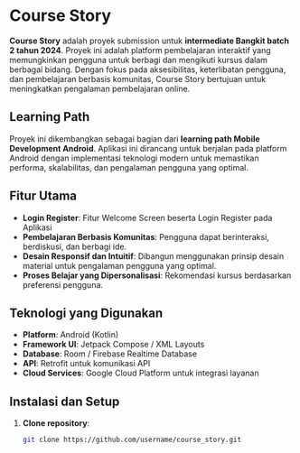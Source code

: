 # Course Story

**Course Story** adalah proyek submission untuk **intermediate Bangkit batch 2 tahun 2024**. Proyek ini adalah platform pembelajaran interaktif yang memungkinkan pengguna untuk berbagi dan mengikuti kursus dalam berbagai bidang. Dengan fokus pada aksesibilitas, keterlibatan pengguna, dan pembelajaran berbasis komunitas, Course Story bertujuan untuk meningkatkan pengalaman pembelajaran online.

## Learning Path

Proyek ini dikembangkan sebagai bagian dari **learning path Mobile Development Android**. Aplikasi ini dirancang untuk berjalan pada platform Android dengan implementasi teknologi modern untuk memastikan performa, skalabilitas, dan pengalaman pengguna yang optimal.

## Fitur Utama

- **Login Register**: Fitur Welcome Screen beserta Login Register pada Aplikasi
- **Pembelajaran Berbasis Komunitas**: Pengguna dapat berinteraksi, berdiskusi, dan berbagi ide.
- **Desain Responsif dan Intuitif**: Dibangun menggunakan prinsip desain material untuk pengalaman pengguna yang optimal.
- **Proses Belajar yang Dipersonalisasi**: Rekomendasi kursus berdasarkan preferensi pengguna.

## Teknologi yang Digunakan

- **Platform**: Android (Kotlin)
- **Framework UI**: Jetpack Compose / XML Layouts
- **Database**: Room / Firebase Realtime Database
- **API**: Retrofit untuk komunikasi API
- **Cloud Services**: Google Cloud Platform untuk integrasi layanan

## Instalasi dan Setup

1. **Clone repository**:
   ```bash
   git clone https://github.com/username/course_story.git

